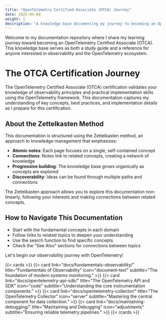 ```yaml
---
title: "OpenTelemetry Certified Associate (OTCA) Journey"
date: 2025-04-04
weight: 1
description: "A knowledge base documenting my journey to becoming an OpenTelemetry Certified Associate using the Zettelkasten method."
---
```


Welcome to my documentation repository where I share my learning journey toward becoming an OpenTelemetry Certified Associate (OTCA). This knowledge base serves as both a study guide and a reference for anyone interested in observability and the OpenTelemetry ecosystem.

# The OTCA Certification Journey

The OpenTelemetry Certified Associate (OTCA) certification validates your knowledge of observability principles and practical implementation skills using the OpenTelemetry framework. This documentation captures my understanding of key concepts, best practices, and implementation details as I prepare for this certification.

## About the Zettelkasten Method

This documentation is structured using the Zettelkasten method, an approach to knowledge management that emphasizes:

- **Atomic notes**: Each page focuses on a single, self-contained concept
- **Connections**: Notes link to related concepts, creating a network of knowledge
- **Progressive building**: The knowledge base grows organically as concepts are explored
- **Discoverability**: Ideas can be found through multiple paths and connections

The Zettelkasten approach allows you to explore this documentation non-linearly, following your interests and making connections between related concepts.

## How to Navigate This Documentation

- Start with the fundamental concepts in each domain
- Follow links to related topics to deepen your understanding
- Use the search function to find specific concepts
- Check the "See Also" sections for connections between topics

Let's begin our observability journey with OpenTelemetry!

{{< cards >}}
  {{< card link="docs/fundamentals-observability/" title="Fundamentals of Observability" icon="document-text" subtitle="The foundation of modern systems monitoring." >}}
  {{< card link="docs/opentelemetry-api-sdk/" title="The OpenTelemetry API and SDK" icon="code" subtitle="Understanding the core instrumentation components." >}}
  {{< card link="docs/opentelemetry-collector/" title="The OpenTelemetry Collector" icon="server" subtitle="Mastering the central component for data collection." >}}
  {{< card link="docs/maintaining-debugging/" title="Maintaining and Debugging" icon="adjustments" subtitle="Ensuring reliable telemetry pipelines." >}}
{{< /cards >}}
